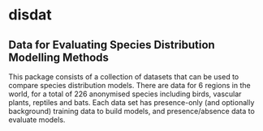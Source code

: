 # disdat

## Data for Evaluating Species Distribution Modelling Methods

This package consists of a collection of datasets that can be used to compare species distribution models. There are data for 6 regions in the world, for a total of 226 anonymised species including birds, vascular plants, reptiles and bats. Each data set has presence-only (and optionally background) training data to build models, and presence/absence data to evaluate models.

